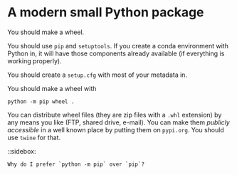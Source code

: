 # A modern small Python package

You should make a wheel.

You should use `pip` and `setuptools`.
If you create a conda environment with Python in,
it will have those components already available
(if everything is working properly).

You should create a `setup.cfg` with most of your metadata in.

You should make a wheel with

    python -m pip wheel .

You can distribute wheel files
(they are zip files with a `.whl` extension) by any means you
like (FTP, shared drive, e-mail).
You can make them _publicly accessible_ in a well known place by
putting them on `pypi.org`.
You should use `twine` for that.


::sidebox:

    Why do I prefer `python -m pip` over `pip`?
